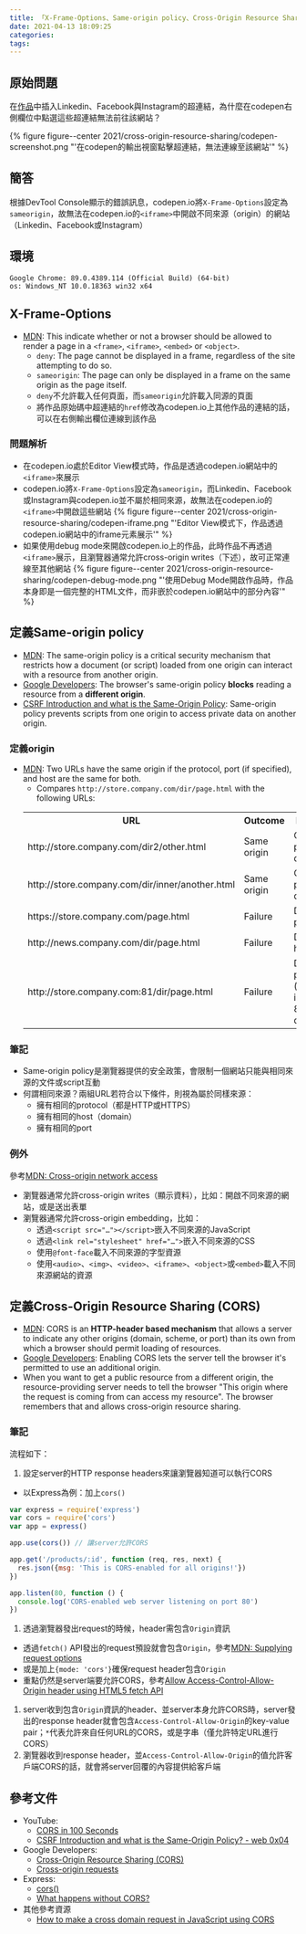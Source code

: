 ```yaml
---
title: 「X-Frame-Options、Same-origin policy、Cross-Origin Resource Sharing」相關筆記
date: 2021-04-13 18:09:25
categories:
tags:
---
```


## 原始問題
在[作品](https://codepen.io/Charlie7779/pen/MWJgKrP)中插入Linkedin、Facebook與Instagram的超連結，為什麼在codepen右側欄位中點選這些超連結無法前往該網站？

{% figure figure--center 2021/cross-origin-resource-sharing/codepen-screenshot.png "'在codepen的輸出視窗點擊超連結，無法連線至該網站'" %}


## 簡答
根據DevTool Console顯示的錯誤訊息，codepen.io將`X-Frame-Options`設定為`sameorigin`，故無法在codepen.io的`<iframe>`中開啟不同來源（origin）的網站（Linkedin、Facebook或Instagram）


## 環境
```
Google Chrome: 89.0.4389.114 (Official Build) (64-bit)
os: Windows_NT 10.0.18363 win32 x64
```

## X-Frame-Options
- [MDN](https://developer.mozilla.org/en-US/docs/Web/HTTP/Headers/X-Frame-Options): This indicate whether or not a browser should be allowed to render a page in a `<frame>`, `<iframe>`, `<embed>` or `<object>`.
  - `deny`: The page cannot be displayed in a frame, regardless of the site attempting to do so.
  - `sameorigin`: The page can only be displayed in a frame on the same origin as the page itself.
  - `deny`不允許載入任何頁面，而`sameorigin`允許載入同源的頁面
  - 將作品原始碼中超連結的`href`修改為codepen.io上其他作品的連結的話，可以在右側輸出欄位連線到該作品

### 問題解析
  - 在codepen.io處於Editor View模式時，作品是透過codepen.io網站中的`<iframe>`來展示
  - codepen.io將`X-Frame-Options`設定為`sameorigin`，而Linkedin、Facebook或Instagram與codepen.io並不屬於相同來源，故無法在codepen.io的`<iframe>`中開啟這些網站
  {% figure figure--center 2021/cross-origin-resource-sharing/codepen-iframe.png "'Editor View模式下，作品透過codepen.io網站中的iframe元素展示'" %}
  - 如果使用debug mode來開啟codepen.io上的作品，此時作品不再透過`<iframe>`展示，且瀏覽器通常允許cross-origin writes（下述），故可正常連線至其他網站
  {% figure figure--center 2021/cross-origin-resource-sharing/codepen-debug-mode.png "'使用Debug Mode開啟作品時，作品本身即是一個完整的HTML文件，而非嵌於codepen.io網站中的部分內容'" %}


## 定義Same-origin policy
- [MDN](https://developer.mozilla.org/en-US/docs/Web/Security/Same-origin_policy): The same-origin policy is a critical security mechanism that restricts how a document (or script) loaded from one origin can interact with a resource from another origin.
- [Google Developers](https://web.dev/cross-origin-resource-sharing/): The browser's same-origin policy **blocks** reading a resource from a **different origin**.
- [CSRF Introduction and what is the Same-Origin Policy](https://youtu.be/KaEj_qZgiKY?t=227): Same-origin policy prevents scripts from one origin to access private data on another origin.


### 定義origin
- [MDN](https://developer.mozilla.org/en-US/docs/Web/Security/Same-origin_policy#definition_of_an_origin): Two URLs have the same origin if the protocol, port (if specified), and host are the same for both.
  - Compares `http://store.company.com/dir/page.html` with the following URLs:
  <table>
    <tr>
      <th>URL</th>
      <th>Outcome</th>
      <th>Reason</th>
    </tr>
    <tr>
      <td>http://store.company.com/dir2/other.html</td>
      <td>Same origin</td>
      <td>Only the path differs</td>
    </tr>
    <tr>
      <td>http://store.company.com/dir/inner/another.html</td>
      <td>Same origin</td>
      <td>Only the path differs</td>
    </tr>
    <tr>
      <td>https://store.company.com/page.html</td>
      <td>Failure</td>
      <td>Different protocol</td>
    </tr>
    <tr>
      <td>http://news.company.com/dir/page.html</td>
      <td>Failure	</td>
      <td>Different host</td>
    </tr>
    <tr>
      <td>http://store.company.com:81/dir/page.html</td>
      <td>Failure</td>
      <td>Different port (http:// is port 80 by default)</td>
    </tr>
  </table>

### 筆記
- Same-origin policy是瀏覽器提供的安全政策，會限制一個網站只能與相同來源的文件或script互動
- 何謂相同來源？兩組URL若符合以下條件，則視為屬於同樣來源：
  - 擁有相同的protocol（都是HTTP或HTTPS）
  - 擁有相同的host（domain）
  - 擁有相同的port

### 例外
參考[MDN: Cross-origin network access](https://developer.mozilla.org/en-US/docs/Web/Security/Same-origin_policy#cross-origin_network_access)
- 瀏覽器通常允許cross-origin writes（顯示資料），比如：開啟不同來源的網站，或是送出表單
- 瀏覽器通常允許cross-origin embedding，比如：
  - 透過`<script src="…"></script>`嵌入不同來源的JavaScript
  - 透過`<link rel="stylesheet" href="…">`嵌入不同來源的CSS
  - 使用`@font-face`載入不同來源的字型資源
  - 使用`<audio>`、`<img>`、`<video>`、`<iframe>`、`<object>`或`<embed>`載入不同來源網站的資源

## 定義Cross-Origin Resource Sharing (CORS)
- [MDN](https://developer.mozilla.org/en-US/docs/Web/HTTP/CORS): CORS is an **HTTP-header based mechanism** that allows a server to indicate any other origins (domain, scheme, or port) than its own from which a browser should permit loading of resources.
- [Google Developers](https://web.dev/cross-origin-resource-sharing/): Enabling CORS lets the server tell the browser it's permitted to use an additional origin.
- When you want to get a public resource from a different origin, the resource-providing server needs to tell the browser "This origin where the request is coming from can access my resource". The browser remembers that and allows cross-origin resource sharing.


### 筆記
流程如下：
1. 設定server的HTTP response headers來讓瀏覽器知道可以執行CORS
  - 以Express為例：加上`cors()`
  ```JavaScript
  var express = require('express')
  var cors = require('cors')
  var app = express()

  app.use(cors()) // 讓server允許CORS

  app.get('/products/:id', function (req, res, next) {
    res.json({msg: 'This is CORS-enabled for all origins!'})
  })

  app.listen(80, function () {
    console.log('CORS-enabled web server listening on port 80')
  })
  ```
1. 透過瀏覽器發出request的時候，header需包含`Origin`資訊
  - 透過`fetch()` API發出的request預設就會包含`Origin`，參考[MDN: Supplying request options](https://developer.mozilla.org/en-US/docs/Web/API/Fetch_API/Using_Fetch#supplying_request_options)
  - 或是加上`{mode: 'cors'}`確保request header包含`Origin`
  - 重點仍然是server端要允許CORS，參考[Allow Access-Control-Allow-Origin header using HTML5 fetch API](https://stackoverflow.com/a/40063679/15028185)
1. server收到包含`Origin`資訊的header、並server本身允許CORS時，server發出的response header就會包含`Access-Control-Allow-Origin`的key-value pair；`*`代表允許來自任何URL的CORS，或是字串（僅允許特定URL進行CORS）
1. 瀏覽器收到response header，並`Access-Control-Allow-Origin`的值允許客戶端CORS的話，就會將server回覆的內容提供給客戶端


## 參考文件
- YouTube:
  - [CORS in 100 Seconds](https://youtu.be/4KHiSt0oLJ0)
  - [CSRF Introduction and what is the Same-Origin Policy? - web 0x04](https://youtu.be/KaEj_qZgiKY)
- Google Developers:
  - [Cross-Origin Resource Sharing (CORS)](https://web.dev/cross-origin-resource-sharing/)
  - [Cross-origin requests](https://developers.google.com/web/ilt/pwa/working-with-the-fetch-api#cross-origin_requests)
- Express:
  - [cors()](https://expressjs.com/en/resources/middleware/cors.html)
  - [What happens without CORS?](https://node-cors-client.netlify.app/)
- 其他參考資源
  - [How to make a cross domain request in JavaScript using CORS](https://www.moxio.com/blog/12/how-to-make-a-cross-domain-request-in-javascript-using-cors)